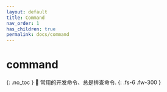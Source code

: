 ```yaml
---
layout: default
title: Command 
nav_order: 1
has_children: true
permalink: docs/command
---
```


# command
{: .no_toc }
🫠 常用的开发命令、总是排查命令.
{: .fs-6 .fw-300 }

